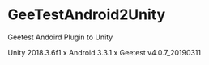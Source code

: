 # GeeTestAndroid2Unity
Geetest Andoird Plugin to Unity

Unity 2018.3.6f1 x Android 3.3.1 x Geetest v4.0.7_20190311

